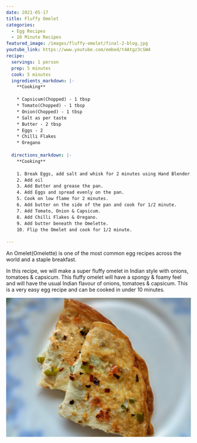 ```yaml
---
date: 2021-05-17
title: Fluffy Omelet
categories:
  - Egg Recipes
  - 10 Minute Recipes
featured_image: /images/fluffy-omelet/final-2-blog.jpg
youtube_link: https://www.youtube.com/embed/t4Atgz3cSW4
recipe:
  servings: 1 person
  prep: 5 minutes
  cook: 5 minutes
  ingredients_markdown: |-
    **Cooking**

    * Capsicum(Chopped) - 1 tbsp
    * Tomato(Chopped) - 1 tbsp
    * Onion(Chopped) - 1 tbsp
    * Salt as per taste
    * Butter - 2 tbsp
    * Eggs - 2
    * Chilli Flakes
    * Oregano

  directions_markdown: |-
    **Cooking**

    1. Break Eggs, add salt and whisk for 2 minutes using Hand Blender.  
    2. Add oil
    3. Add Butter and grease the pan.
    4. Add Eggs and spread evenly on the pan.
    5. Cook on low flame for 2 minutes.
    6. Add butter on the side of the pan and cook for 1/2 minute.
    7. Add Tomato, Onion & Capsicum.
    8. Add Chilli Flakes & Oregano.
    9. Add butter beneath the Omelette.
    10. Flip the Omelet and cook for 1/2 minute.

---
```

An Omelet(Omelette) is one of the most common egg recipes across the world and a staple breakfast. 

In this recipe, we will make a super fluffy omelet in Indian style with onions, tomatoes & capsicum.
This fluffy omelet will have a spongy & foamy feel and will have the usual Indian flavour of onions, tomatoes & capsicum.
This is a very easy egg recipe and can be cooked in under 10 minutes.

![Indian Shakshuka](/images/fluffy-omelet/final-3-blog.jpg)
